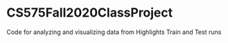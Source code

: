 # CS575Fall2020ClassProject
Code for analyzing and visualizing data from Highlights Train and Test runs
